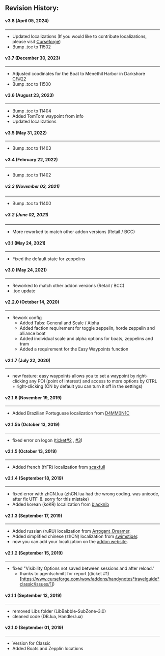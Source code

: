 ## Revision History:

#### v3.8 (April 05, 2024)
-------------------------------
* Updated localizations (If you would like to contribute localizations, please visit [Curseforge](https://legacy.curseforge.com/wow/addons/handynotes-travelguide-classic/localization))
* Bump .toc to 11502

#### v3.7 (December 30, 2023)
-------------------------------
* Adjusted coodinates for the Boat to Menethil Harbor in Darkshore [CF#22](https://legacy.curseforge.com/wow/addons/handynotes-travelguide-classic?comment=22)
* Bump .toc to 11500

#### v3.6 (August 23, 2023)
-------------------------------
* Bump .toc to 11404
* Added TomTom waypoint from info
* Updated localizations

#### v3.5 (May 31, 2022)
-------------------------------
* Bump .toc to 11403

#### v3.4 (February 22, 2022)
-------------------------------
* Bump .toc to 11402

##### v3.3 (November 03, 2021)
------------------------------
* Bump .toc to 11400

##### v3.2 (June 02, 2021)
------------------------------
* More reworked to match other addon versions (Retail / BCC)

#### v3.1 (May 24, 2021)
------------------------------
* Fixed the default state for zeppelins

#### v3.0 (May 24, 2021)
------------------------------
* Reworked to match other addon versions (Retail / BCC)
* .toc update

#### v2.2.0 (October 14, 2020)
------------------------------
* Rework config
    * Added Tabs: General and Scale / Alpha
    * Added faction requirement for toggle zeppelin, horde zeppelin and alliance boat
    * Added individual scale and alpha options for boats, zeppelins and tram
    * Added a requirement for the Easy Waypoints function

#### v2.1.7 (July 22, 2020)
---------------------------
* new feature: easy waypoints allows you to set a waypoint by right-clicking any POI (point of interest) and access to more options by CTRL + right-clicking (ON by default you can turn it off in the settings)

#### v2.1.6 (November 19, 2019)
-------------------------------
* Added Brazilian Portuguese localization from [D4MM0N1C](https://www.curseforge.com/members/d4mm0n1c)

#### v2.1.5b (October 13, 2019)
-------------------------------
* fixed error on logon ([ticket#2](https://www.curseforge.com/wow/addons/handynotes-travelguide-classic/issues/2) , [#3](https://www.curseforge.com/wow/addons/handynotes-travelguide-classic/issues/3))

#### v2.1.5 (October 13, 2019)
------------------------------
* Added french (frFR) localization from [scaxfull](https://www.curseforge.com/members/scaxfull)

#### v2.1.4 (September 18, 2019)
--------------------------------
* fixed error with zhCN.lua (zhCN.lua had the wrong coding. was unicode, after fix UTF-8. sorry for this mistake)
* Added korean (koKR) localization from [blacknib](https://www.curseforge.com/members/blacknib)

#### v2.1.3 (September 17, 2019)
--------------------------------
* Added russian (ruRU) localization from [Arrogant_Dreamer](https://www.curseforge.com/members/Arrogant_Dreamer).
* Added simplified chinese (zhCN) localization from [swimstiger](https://www.curseforge.com/members/swimstiger).
* now you can add your localization on the [addon website](https://www.curseforge.com/wow/addons/handynotes*travelguide*classic/localization).

#### v2.1.2 (September 15, 2019)
--------------------------------
* fixed "Visibility Options not saved between sessions and after reload."
    * thanks to agentschmitt for report ((ticket #1)[https://www.curseforge.com/wow/addons/handynotes*travelguide*classic/issues/1])

#### v2.1.1 (September 12, 2019)
--------------------------------
* removed Libs folder (LibBabble-SubZone-3.0)
* cleaned code (DB.lua, Handler.lua)

#### v2.1.0 (September 01, 2019)
--------------------------------
* Version for Classic
* Added Boats and Zepplin locations
